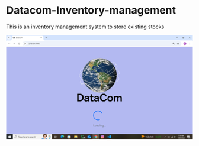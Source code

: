 # Datacom-Inventory-management
This is an inventory management system to store existing stocks 

![The Welcome Spinner to the web app](/static/Screenshot%20(32).png)